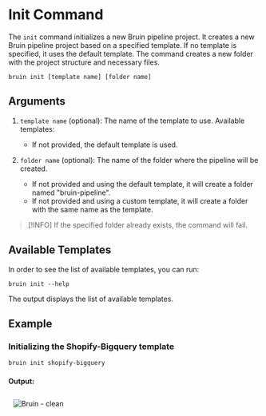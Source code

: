 # Init Command

The `init` command initializes a new Bruin pipeline project. It creates a new Bruin pipeline project based on a specified template. If no template is specified, it uses the default template. The command creates a new folder with the project structure and necessary files.


```
bruin init [template name] [folder name]
```

## Arguments

1. `template name` (optional): The name of the template to use. Available templates: 
   - If not provided, the default template is used.

2. `folder name` (optional): The name of the folder where the pipeline will be created.
   - If not provided and using the default template, it will create a folder named "bruin-pipeline".
   - If not provided and using a custom template, it will create a folder with the same name as the template.

> [!INFO]
> If the specified folder already exists, the command will fail.

## Available Templates
In order to see the list of available templates, you can run:
```
bruin init --help
```

The output displays the list of available templates.


## Example

### Initializing the Shopify-Bigquery template

``` bash
bruin init shopify-bigquery
```
#### Output:


<img alt="Bruin - clean" src="/init.gif" style="margin: 10px;" />
